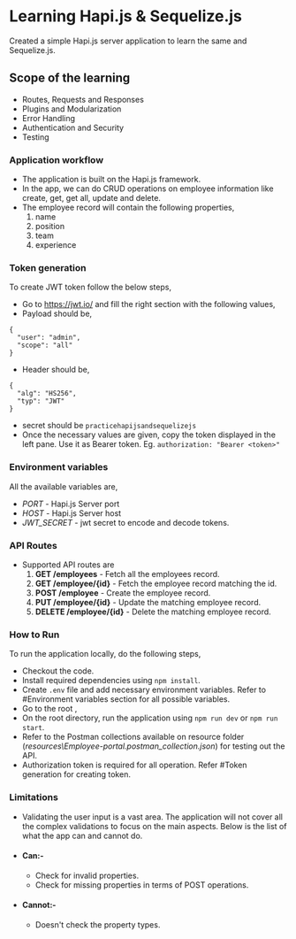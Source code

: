 # Learning Hapi.js & Sequelize.js

Created a simple Hapi.js server application to learn the same and Sequelize.js.

## Scope of the learning

- Routes, Requests and Responses
- Plugins and Modularization
- Error Handling
- Authentication and Security
- Testing

### Application workflow

- The application is built on the Hapi.js framework.
- In the app, we can do CRUD operations on employee information like create, get, get all, update and delete.
- The employee record will contain the following properties,
    1. name
    1. position
    1. team
    1. experience

### Token generation

To create JWT token follow the below steps,
- Go to https://jwt.io/ and fill the right section with the following values,
- Payload should be,
```
{
  "user": "admin",
  "scope": "all"
}
```
- Header should be,
```
{
  "alg": "HS256",
  "typ": "JWT"
}
```
- secret should be `practicehapijsandsequelizejs`
- Once the necessary values are given, copy the token displayed in the left pane. Use it as Bearer token. Eg. `authorization: "Bearer <token>"`

### Environment variables

All the available variables are,
- *PORT* - Hapi.js Server port
- *HOST* - Hapi.js Server host
- *JWT_SECRET* - jwt secret to encode and decode tokens.

### API Routes

- Supported API routes are
    1. **GET /employees** - Fetch all the employees record.
    1. **GET /employee/{id}** - Fetch the employee record matching the id.
    1. **POST /employee** - Create the employee record.
    1. **PUT /employee/{id}** - Update the matching employee record.
    1. **DELETE /employee/{id}** - Delete the matching employee record.

### How to Run
To run the application locally, do the following steps,
- Checkout the code.
- Install required dependencies using `npm install`.
- Create `.env` file and add necessary environment variables. Refer to #Environment variables section for all possible variables.
- Go to the root ,
- On the root directory, run the application using `npm run dev` or `npm run start`.
- Refer to the Postman collections available on resource folder (*resources\Employee-portal.postman_collection.json*) for testing out the API.
- Authorization token is required for all operation. Refer #Token generation for creating token.

### Limitations

- Validating the user input is a vast area. The application will not cover all the complex validations to focus on the main aspects. Below is the list of what the app can and cannot do.
- #### Can:-
    - Check for invalid properties.
    - Check for missing properties in terms of POST operations.
- #### Cannot:-
    - Doesn't check the property types.
